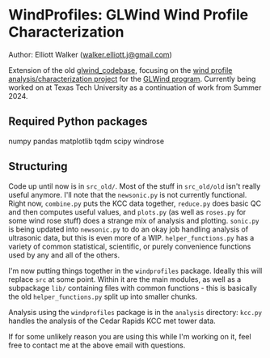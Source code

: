 WindProfiles: GLWind Wind Profile Characterization
====================================

Author: Elliott Walker (walker.elliott.j@gmail.com)

Extension of the old [glwind_codebase](https://github.com/windysensors/glwind_codebase/), focusing on the [wind profile analysis/characterization project](https://engineering.csuohio.edu/glwind_reu/wind-profile-characterization-based-surface-terrain-and-atmospheric-thermal-stability) for the [GLWind program](https://engineering.csuohio.edu/glwind_reu/glwind_reu). Currently being worked on at Texas Tech University as a continuation of work from Summer 2024.

Required Python packages
-----------------------
numpy
pandas
matplotlib
tqdm
scipy
windrose

Structuring
-----------------------
Code up until now is in `src_old/`. Most of the stuff in `src_old/old` isn't really useful anymore. I'll note that the `newsonic.py` is not currently functional. Right now, `combine.py` puts the KCC data together, `reduce.py` does basic QC and then computes useful values, and `plots.py` (as well as `roses.py` for some wind rose stuff) does a strange mix of analysis and plotting. `sonic.py` is being updated into `newsonic.py` to do an okay job handling analysis of ultrasonic data, but this is even more of a WIP. `helper_functions.py` has a variety of common statistical, scientific, or purely convenience functions used by any and all of the others.

I'm now putting things together in the `windprofiles` package. Ideally this will replace `src` at some point. Within it are the main modules, as well as a subpackage `lib/` containing files with common functions - this is basically the old `helper_functions.py` split up into smaller chunks.

Analysis using the `windprofiles` package is in the `analysis` directory: `kcc.py` handles the analysis of the Cedar Rapids KCC met tower data.

If for some unlikely reason you are using this while I'm working on it, feel free to contact me at the above email with questions.

